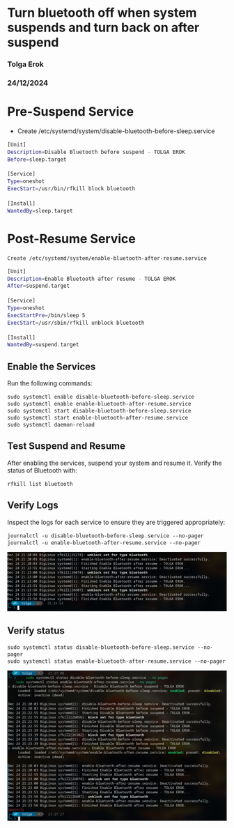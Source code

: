 # Turn bluetooth off when system suspends and turn back on after suspend

### Tolga Erok
### 24/12/2024

# Pre-Suspend Service

- Create /etc/systemd/system/disable-bluetooth-before-sleep.service

```bash
[Unit]
Description=Disable Bluetooth before suspend - TOLGA EROK
Before=sleep.target

[Service]
Type=oneshot
ExecStart=/usr/bin/rfkill block bluetooth

[Install]
WantedBy=sleep.target
```

# Post-Resume Service

    Create /etc/systemd/system/enable-bluetooth-after-resume.service

```bash
[Unit]
Description=Enable Bluetooth after resume - TOLGA EROK
After=suspend.target

[Service]
Type=oneshot
ExecStartPre=/bin/sleep 5
ExecStart=/usr/sbin/rfkill unblock bluetooth

[Install]
WantedBy=suspend.target
```

## Enable the Services

Run the following commands:

    sudo systemctl enable disable-bluetooth-before-sleep.service
    sudo systemctl enable enable-bluetooth-after-resume.service
    sudo systemctl start disable-bluetooth-before-sleep.service
    sudo systemctl start enable-bluetooth-after-resume.service
    sudo systemctl daemon-reload

## Test Suspend and Resume

After enabling the services, suspend your system and resume it. Verify the status of Bluetooth with:

    rfkill list bluetooth

## Verify Logs

Inspect the logs for each service to ensure they are triggered appropriately:

    journalctl -u disable-bluetooth-before-sleep.service --no-pager
    journalctl -u enable-bluetooth-after-resume.service --no-pager

![alt text](image.png)

## Verify status

    sudo systemctl status disable-bluetooth-before-sleep.service --no-pager
    sudo systemctl status enable-bluetooth-after-resume.service --no-pager

![alt text](image-1.png)